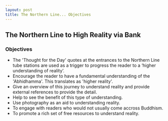```yaml
---
layout: post
title: The Northern Line... Objectives
---
```

## The Northern Line to High Reality via Bank
### Objectives

- The 'Thought for the Day' quotes at the entrances to the Northern Line tube stations are used as a trigger to progress the reader to a ‘higher  understanding of reality’.
- Encourage the reader to have a fundamental understanding of the 'Abhidhamma'. This translates as 'higher reality'.
- Give an overview of this journey to understand reality and provide external references to provide the detail.
- Help to see the benefit of this type of understanding.
- Use photography as an aid to understanding reality.
- To engage with readers who would not usually come accross Buddhism.
- To promote a rich set of free resources to understand reality.

